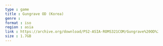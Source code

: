 ```yaml
---
type : game
title : Gungrave OD (Korea)
genre : 
format : iso
region : asia
link : https://archive.org/download/PS2-ASIA-ROMS321COM/Gungrave%20OD%20%28Korea%29.7z
size : 1.7GB
---
```

